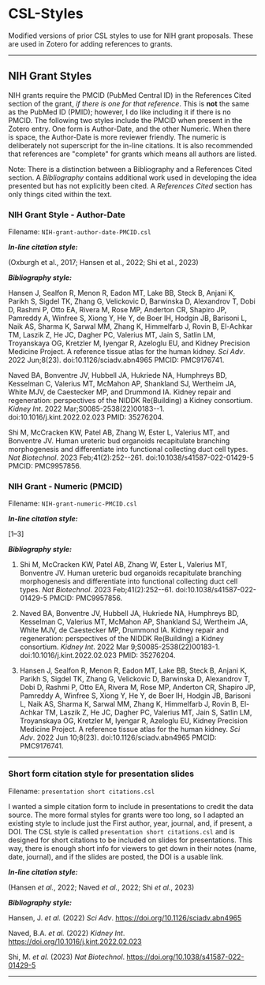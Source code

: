 # CSL-Styles
Modified versions of prior CSL styles to use for NIH grant proposals. These are used in Zotero for adding references to grants. 

***

## NIH Grant Styles
NIH grants require the PMCID (PubMed Central ID) in the References Cited section of the grant, _if there is one for that reference_. This is **not** the same as the PubMed ID (PMID); however, I do like including it if there is no PMCID. The following two styles include the PMCID when present in the Zotero entry. One form is Author-Date, and the other Numeric. When there is space, the Author-Date is more reviewer friendly. The numeric is deliberately not superscript for the in-line citations. It is also recommended that references are "complete" for grants which means all authors are listed. 

Note: There is a distinction between a Bibliography and a References Cited section. A _Bibliography_ contains additional work used in developing the idea presented but has not explicitly been cited. A _References Cited_ section has only things cited within the text. 

### NIH Grant Style - Author-Date

Filename: `NIH-grant-author-date-PMCID.csl`

_**In-line citation style:**_ 

(Oxburgh et al., 2017; Hansen et al., 2022; Shi et al., 2023)

**_Bibliography style:_**

Hansen J, Sealfon R, Menon R, Eadon MT, Lake BB, Steck B, Anjani K, Parikh S, Sigdel TK, Zhang G, Velickovic D, Barwinska D, Alexandrov T, Dobi D, Rashmi P, Otto EA, Rivera M, Rose MP, Anderton CR, Shapiro JP, Pamreddy A, Winfree S, Xiong Y, He Y, de Boer IH, Hodgin JB, Barisoni L, Naik AS, Sharma K, Sarwal MM, Zhang K, Himmelfarb J, Rovin B, El-Achkar TM, Laszik Z, He JC, Dagher PC, Valerius MT, Jain S, Satlin LM, Troyanskaya OG, Kretzler M, Iyengar R, Azeloglu EU, and Kidney Precision Medicine Project. A reference tissue atlas for the human kidney. _Sci Adv_. 2022 Jun;8(23). doi:10.1126/sciadv.abn4965 PMCID: PMC9176741.

Naved BA, Bonventre JV, Hubbell JA, Hukriede NA, Humphreys BD, Kesselman C, Valerius MT, McMahon AP, Shankland SJ, Wertheim JA, White MJV, de Caestecker MP, and Drummond IA. Kidney repair and regeneration: perspectives of the NIDDK Re(Building) a Kidney consortium. _Kidney Int_. 2022 Mar;S0085-2538(22)00183--1. doi:10.1016/j.kint.2022.02.023 PMID: 35276204.

Shi M, McCracken KW, Patel AB, Zhang W, Ester L, Valerius MT, and Bonventre JV. Human ureteric bud organoids recapitulate branching morphogenesis and differentiate into functional collecting duct cell types. _Nat Biotechnol_. 2023 Feb;41(2):252--261. doi:10.1038/s41587-022-01429-5 PMCID: PMC9957856.



### NIH Grant - Numeric (PMCID)
Filename: `NIH-grant-numeric-PMCID.csl`

_**In-line citation style:**_ 

[1–3]

**_Bibliography style:_**


1. Shi M, McCracken KW, Patel AB, Zhang W, Ester L, Valerius MT, Bonventre JV. Human ureteric bud organoids recapitulate branching morphogenesis and differentiate into functional collecting duct cell types. _Nat Biotechnol_. 2023 Feb;41(2):252--61. doi:10.1038/s41587-022-01429-5 PMCID: PMC9957856.

2. Naved BA, Bonventre JV, Hubbell JA, Hukriede NA, Humphreys BD, Kesselman C, Valerius MT, McMahon AP, Shankland SJ, Wertheim JA, White MJV, de Caestecker MP, Drummond IA. Kidney repair and regeneration: perspectives of the NIDDK Re(Building) a Kidney consortium. _Kidney Int_. 2022 Mar 9;S0085-2538(22)00183-1. doi:10.1016/j.kint.2022.02.023 PMID: 35276204.

3. Hansen J, Sealfon R, Menon R, Eadon MT, Lake BB, Steck B, Anjani K, Parikh S, Sigdel TK, Zhang G, Velickovic D, Barwinska D, Alexandrov T, Dobi D, Rashmi P, Otto EA, Rivera M, Rose MP, Anderton CR, Shapiro JP, Pamreddy A, Winfree S, Xiong Y, He Y, de Boer IH, Hodgin JB, Barisoni L, Naik AS, Sharma K, Sarwal MM, Zhang K, Himmelfarb J, Rovin B, El-Achkar TM, Laszik Z, He JC, Dagher PC, Valerius MT, Jain S, Satlin LM, Troyanskaya OG, Kretzler M, Iyengar R, Azeloglu EU, Kidney Precision Medicine Project. A reference tissue atlas for the human kidney. _Sci Adv_. 2022 Jun 10;8(23). doi:10.1126/sciadv.abn4965 PMCID: PMC9176741.

***

### Short form citation style for presentation slides
Filename: `presentation short citations.csl`

I wanted a simple citation form to include in presentations to credit the data source. The more formal styles for grants were too long, so I adapted an existing style to include just the First author, year, journal, and, if present, a DOI. The CSL style is called `presentation short citations.csl` and is designed for short citations to be included on slides for presentations. This way, there is enough short info for viewers to get down in their notes (name, date, journal), and if the slides are posted, the DOI is a usable link. 

_**In-line citation style:**_ 

(Hansen _et al._, 2022; Naved _et al._, 2022; Shi _et al._, 2023)

**_Bibliography style:_**

Hansen, J. _et al._ (2022) _Sci Adv_. https://doi.org/10.1126/sciadv.abn4965

Naved, B.A. _et al._ (2022) _Kidney Int_. https://doi.org/10.1016/j.kint.2022.02.023

Shi, M. _et al._ (2023) _Nat Biotechnol_. https://doi.org/10.1038/s41587-022-01429-5

***
